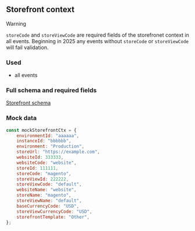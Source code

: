 ## Storefront context

> [!WARNING] 
> `storeCode` and `storeViewCode` are required fields of the storefronet context in all events.  Beginning in 2025 any events without `storeCode` or `storeViewCode` will fail validation.  

### Used

-   all events

### Full schema and required fields

[Storefront schema](../../../packages/storefront-events-sdk/src/types/schemas/storefrontInstance.ts)

### Mock data

```javascript
const mockStorefrontCtx = {
    environmentId: "aaaaaa",
    instanceId: "bbbbbb",
    environment: "Production",
    storeUrl: "https://example.com",
    websiteId: 333333,
    websiteCode: "website",
    storeId: 111111,
    storeCode: "magento",
    storeViewId: 222222,
    storeViewCode: "default",
    websiteName: "website",
    storeName: "magento",
    storeViewName: "default",
    baseCurrencyCode: "USD",
    storeViewCurrencyCode: "USD",
    storefrontTemplate: "Other",
};
```
